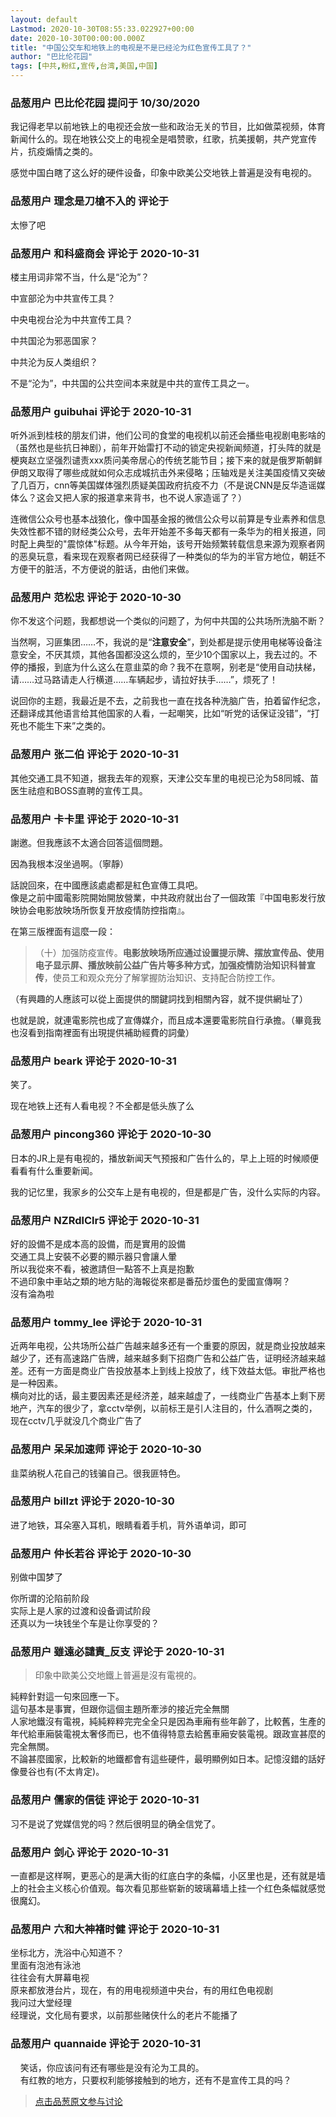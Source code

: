 ```yaml
---
layout: default
Lastmod: 2020-10-30T08:55:33.022927+00:00
date: 2020-10-30T00:00:00.000Z
title: "中国公交车和地铁上的电视是不是已经沦为红色宣传工具了？"
author: "巴比伦花园"
tags: [中共,粉红,宣传,台湾,美国,中国]
---
```



### 品葱用户 **巴比伦花园** 提问于 10/30/2020
    
我记得老早以前地铁上的电视还会放一些和政治无关的节目，比如做菜视频，体育新闻什么的。现在地铁公交上的电视全是唱赞歌，红歌，抗美援朝，共产党宣传片，抗疫煽情之类的。  
  
感觉中国白瞎了这么好的硬件设备，印象中欧美公交地铁上普遍是没有电视的。
    
                

### 品葱用户 **理念是刀槍不入的** 评论于 
        
太慘了吧
        
                

### 品葱用户 **和科盛商会** 评论于 2020-10-31
        
楼主用词非常不当，什么是“沦为”？  
  
中宣部沦为中共宣传工具？  
  
中央电视台沦为中共宣传工具？  
  
中共国沦为邪恶国家？  
  
中共沦为反人类组织？  
  
不是“沦为”，中共国的公共空间本来就是中共的宣传工具之一。
        
                

### 品葱用户 **guibuhai** 评论于 2020-10-31
        
听外派到桂枝的朋友们讲，他们公司的食堂的电视机以前还会播些电视剧电影啥的（虽然也是些抗日神剧），前年开始雷打不动的锁定央视新闻频道，打头阵的就是梗爽赵立坚强烈谴责xxx质问美帝居心的传统艺能节目；接下来的就是俄罗斯朝鲜伊朗又取得了哪些成就如何众志成城抗击外来侵略；压轴戏是关注美国疫情又突破了几百万，cnn等美国媒体强烈质疑美国政府抗疫不力（不是说CNN是反华造谣媒体么？这会又把人家的报道拿来背书，也不说人家造谣了？）  
  
连微信公众号也基本战狼化，像中国基金报的微信公众号以前算是专业素养和信息失效性都不错的财经类公众号，去年开始差不多每天都有一条华为的相关报道，同时配上典型的"震惊体"标题。从今年开始，该号开始频繁转载信息来源为观察者网的恶臭玩意，看来现在观察者网已经获得了一种类似的华为的半官方地位，朝廷不方便干的脏活，不方便说的脏话，由他们来做。
        
                

### 品葱用户 **范松忠** 评论于 2020-10-30
        
你不发这个问题，我都想说一个类似的问题了，为何中共国的公共场所洗脑不断？  
  
当然啊，习匪集团……不，我说的是“**注意安全**”，到处都是提示使用电梯等设备注意安全，不厌其烦，其他各国都没这么烦的，至少10个国家以上，我去过的。不停的播报，到底为什么这么在意韭菜的命？我不在意啊，别老是“使用自动扶梯，请……过马路请走人行横道……车辆起步，请拉好扶手……”，烦死了！  
  
说回你的主题，我最近是不去，之前我也一直在找各种洗脑广告，拍着留作纪念，还翻译成其他语言给其他国家的人看，一起嘲笑，比如“听党的话保证没错”，“打死也不能生下来”之类的。
        
                

### 品葱用户 **张二伯** 评论于 2020-10-31
        
其他交通工具不知道，据我去年的观察，天津公交车里的电视已沦为58同城、苗医生祛痘和BOSS直聘的宣传工具。
        
                

### 品葱用户 **卡卡里** 评论于 2020-10-31
        
謝邀。但我應該不太適合回答這個問題。  
  
因為我根本沒坐過啊。（寧靜）  
  
  
話說回來，在中國應該處處都是紅色宣傳工具吧。  
像是之前中國電影院開始開放營業，中共政府就出台了一個政策『中国电影发行放映协会电影放映场所恢复开放疫情防控指南』。  
  
在第三版裡面有這麼一段：  

> （十）加强防疫宣传。**电影放映场所应通过设置提示牌、摆放宣传品、使用电子显示屏、播放映前公益广告片等多种方式，加强疫情防治知识科普宣传**，使员工和观众充分了解掌握防治知识、支持配合防控工作。

  
  
（有興趣的人應該可以從上面提供的關鍵詞找到相關內容，就不提供網址了）  
  
也就是說，就連電影院也成了宣傳媒介，而且成本還要電影院自行承擔。（畢竟我也沒看到指南裡面有出現提供補助經費的詞彙）
        
                

### 品葱用户 **beark** 评论于 2020-10-31
        
笑了。  
  
现在地铁上还有人看电视？不全都是低头族了么
        
                

### 品葱用户 **pincong360** 评论于 2020-10-30
        
日本的JR上是有电视的，播放新闻天气预报和广告什么的，早上上班的时候顺便看看有什么重要新闻。  
  
我的记忆里，我家乡的公交车上是有电视的，但是都是广告，没什么实际的内容。
        
                

### 品葱用户 **NZRdlClr5** 评论于 2020-10-31
        
好的設備不是成本高的設備，而是實用的設備  
交通工具上安裝不必要的顯示器只會讓人暈  
所以我從來不看，被邀請但一點答不上真是抱歉  
不過印象中車站之類的地方貼的海報從來都是番茄炒蛋色的愛國宣傳啊？  
沒有淪為啦
        
                

### 品葱用户 **tommy_lee** 评论于 2020-10-31
        
近两年电视，公共场所公益广告越来越多还有一个重要的原因，就是商业投放越来越少了，还有高速路广告牌，越来越多剩下招商广告和公益广告，证明经济越来越差。还有一方面是商业广告投放基本上到线上投放了，线下效益太低。审批严格也是一种因素。  
横向对比的话，最主要因素还是经济差，越来越虚了，一线商业广告基本上剩下房地产，汽车的很少了，拿cctv举例，以前标王是引人注目的，什么酒啊之类的，现在cctv几乎就没几个商业广告了
        
                

### 品葱用户 **呆呆加速师** 评论于 2020-10-30
        
韭菜纳税人花自己的钱骗自己。很我匪特色。
        
                

### 品葱用户 **billzt** 评论于 2020-10-30
        
进了地铁，耳朵塞入耳机，眼睛看着手机，背外语单词，即可
        
                

### 品葱用户 **仲长若谷** 评论于 2020-10-30
        
别做中国梦了  
  
你所谓的沦陷前阶段  
实际上是人家的过渡和设备调试阶段  
还真以为一块钱坐个车是让你享受的？
        
                

### 品葱用户 **雖遠必譴責_反支** 评论于 2020-10-31
        
> 印象中歐美公交地鐵上普遍是沒有電視的。

  
  
純粹針對這一句來回應一下。  
這句基本是事實，但跟你這個主題所牽涉的接近完全無關  
人家地鐵沒有電視，純純粹粹完完全全只是因為車廂有些年齡了，比較舊，生產的年代給車廂裝電視太奢侈而已，也不值得特意去給舊車廂安裝電視。跟政宣甚麼的完全無關。  
不論甚麼國家，比較新的地鐵都會有這些硬件，最明顯例如日本。記憶沒錯的話好像曼谷也有(不太肯定)。
        
                

### 品葱用户 **儒家的信徒** 评论于 2020-10-31
        
习不是说了党媒信党的吗？然后很明显的确全信党了。
        
                

### 品葱用户 **剑心** 评论于 2020-10-31
        
一直都是这样啊，更恶心的是满大街的红底白字的条幅，小区里也是，还有就是墙上的社会主义核心价值观。每次看见那些崭新的玻璃幕墙上挂一个红色条幅就感觉很魔幻。
        
                

### 品葱用户 **六和大神褚时健** 评论于 2020-10-31
        
坐标北方，洗浴中心知道不？  
里面有泡池有泳池  
往往会有大屏幕电视  
原来都放港台片，现在，有的用电视频道中央台，有的用红色电视剧  
我问过大堂经理  
经理说，文化局有要求，以前那些赌侠什么的老片不能播了
        
                

### 品葱用户 **quannaide** 评论于 2020-10-31
        
    笑话，你应该问有还有哪些是没有沦为工具的。  
    有红教的地方，只要权利能够接触到的地方，还有不是宣传工具的吗？
        
                





> [点击品葱原文参与讨论](https://pincong.rocks/question/32858)

